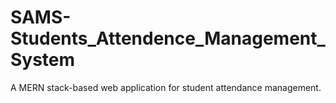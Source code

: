 # SAMS-Students_Attendence_Management_System
A MERN stack-based web application for student attendance management.
